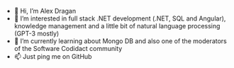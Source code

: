 - 👋 Hi, I’m Alex Dragan
- 👀 I’m interested in full stack .NET development (.NET, SQL and Angular), knowledge management and a little bit of natural language processing (GPT-3 mostly) 
- 🌱 I’m currently learning about Mongo DB and also one of the moderators of the Software Codidact community
- 📫 Just ping me on GitHub

<!---
Alexei000/Alexei000 is a ✨ special ✨ repository because its `README.md` (this file) appears on your GitHub profile.
You can click the Preview link to take a look at your changes.
--->
